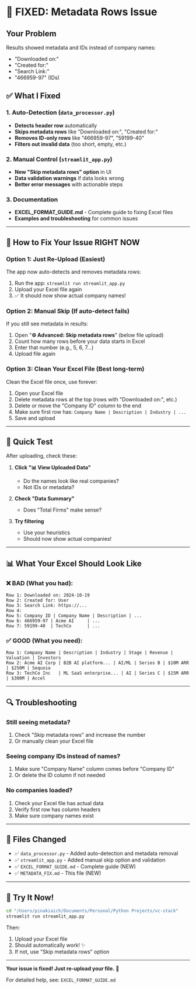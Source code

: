 # 🔧 FIXED: Metadata Rows Issue

## Your Problem
Results showed metadata and IDs instead of company names:
- "Downloaded on:"
- "Created for:"  
- "Search Link:"
- "466959-97" (IDs)

## ✅ What I Fixed

### 1. Auto-Detection (`data_processor.py`)
- **Detects header row** automatically
- **Skips metadata rows** like "Downloaded on:", "Created for:"
- **Removes ID-only rows** like "466959-97", "59199-40"
- **Filters out invalid data** (too short, empty, etc.)

### 2. Manual Control (`streamlit_app.py`)
- **New "Skip metadata rows" option** in UI
- **Data validation warnings** if data looks wrong
- **Better error messages** with actionable steps

### 3. Documentation
- **EXCEL_FORMAT_GUIDE.md** - Complete guide to fixing Excel files
- **Examples and troubleshooting** for common issues

---

## 🚀 How to Fix Your Issue RIGHT NOW

### Option 1: Just Re-Upload (Easiest)
The app now auto-detects and removes metadata rows:

1. Run the app: `streamlit run streamlit_app.py`
2. Upload your Excel file again
3. ✅ It should now show actual company names!

### Option 2: Manual Skip (If auto-detect fails)
If you still see metadata in results:

1. Open "**⚙️ Advanced: Skip metadata rows**" (below file upload)
2. Count how many rows before your data starts in Excel
3. Enter that number (e.g., 5, 6, 7...)
4. Upload file again

### Option 3: Clean Your Excel File (Best long-term)
Clean the Excel file once, use forever:

1. Open your Excel file
2. Delete metadata rows at the top (rows with "Downloaded on:", etc.)
3. Delete or move the "Company ID" column to the end
4. Make sure first row has: `Company Name | Description | Industry | ...`
5. Save and upload

---

## 🎯 Quick Test

After uploading, check these:

1. **Click "📊 View Uploaded Data"**
   - Do the names look like real companies?
   - Not IDs or metadata?

2. **Check "Data Summary"**
   - Does "Total Firms" make sense?

3. **Try filtering**
   - Use your heuristics
   - Should now show actual companies!

---

## 📊 What Your Excel Should Look Like

### ❌ BAD (What you had):
```
Row 1: Downloaded on: 2024-10-19
Row 2: Created for: User
Row 3: Search Link: https://...
Row 4: 
Row 5: Company ID | Company Name | Description | ...
Row 6: 466959-97 | Acme AI     | ...
Row 7: 59199-40  | TechCo      | ...
```

### ✅ GOOD (What you need):
```
Row 1: Company Name | Description | Industry | Stage | Revenue | Valuation | Investors
Row 2: Acme AI Corp | B2B AI platform... | AI/ML | Series B | $10M ARR | $250M | Sequoia
Row 3: TechCo Inc   | ML SaaS enterprise... | AI | Series C | $15M ARR | $300M | Accel
```

---

## 🔍 Troubleshooting

### Still seeing metadata?
1. Check "Skip metadata rows" and increase the number
2. Or manually clean your Excel file

### Seeing company IDs instead of names?
1. Make sure "Company Name" column comes before "Company ID"
2. Or delete the ID column if not needed

### No companies loaded?
1. Check your Excel file has actual data
2. Verify first row has column headers
3. Make sure company names exist

---

## 📁 Files Changed

- ✅ `data_processor.py` - Added auto-detection and metadata removal
- ✅ `streamlit_app.py` - Added manual skip option and validation
- ✅ `EXCEL_FORMAT_GUIDE.md` - Complete guide (NEW)
- ✅ `METADATA_FIX.md` - This file (NEW)

---

## 🎉 Try It Now!

```bash
cd "/Users/pinakiaich/Documents/Personal/Python Projects/vc-stack"
streamlit run streamlit_app.py
```

Then:
1. Upload your Excel file
2. Should automatically work! ✨
3. If not, use "Skip metadata rows" option

---

**Your issue is fixed! Just re-upload your file.** 🚀

For detailed help, see: `EXCEL_FORMAT_GUIDE.md`

